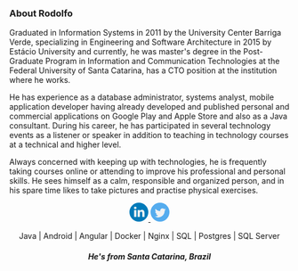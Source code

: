 <!--
**RodolfoDella/rodolfodella** is a ✨ _special_ ✨ repository because its `README.md` (this file) appears on your GitHub profile.

Here are some ideas to get you started:

- 🔭 I’m currently working on ...
- 🌱 I’m currently learning ...
- 👯 I’m looking to collaborate on ...
- 🤔 I’m looking for help with ...
- 💬 Ask me about ...
- 📫 How to reach me: ...
- 😄 Pronouns: ...
- ⚡ Fun fact: ...
-->

### About Rodolfo

Graduated in Information Systems in 2011 by the University Center Barriga Verde, specializing in Engineering and Software Architecture in 2015 by Estácio University and currently, he was master's degree in the Post-Graduate Program in Information and Communication Technologies at the Federal University of Santa Catarina, has a CTO position at the institution where he works.

He has experience as a database administrator, systems analyst, mobile application developer having already developed and published personal and commercial applications on Google Play and Apple Store and also as a Java consultant. During his career, he has participated in several technology events as a listener or speaker in addition to teaching in technology courses at a technical and higher level.

Always concerned with keeping up with technologies, he is frequently taking courses online or attending to improve his professional and personal skills. He sees himself as a calm, responsible and organized person, and in his spare time likes to take pictures and practise physical exercises. 


<p align="center">
  <a
    href="https://www.linkedin.com/in/rodolfofaquin/?locale=en_US" 
    alt="LinkedIn"
    target="blank"
  >
  <svg version="1.1" id="Capa_1" xmlns="http://www.w3.org/2000/svg" width="34" height="34" xmlns:xlink="http://www.w3.org/1999/xlink" x="0px" y="0px"
	 viewBox="0 0 112.196 112.196" style="enable-background:new 0 0 112.196 112.196;" xml:space="preserve">
<g>
	<circle style="fill:#007AB9;" cx="56.098" cy="56.097" r="56.098"/>
	<g>
		<path style="fill:#F1F2F2;" d="M89.616,60.611v23.128H76.207V62.161c0-5.418-1.936-9.118-6.791-9.118
			c-3.705,0-5.906,2.491-6.878,4.903c-0.353,0.862-0.444,2.059-0.444,3.268v22.524H48.684c0,0,0.18-36.546,0-40.329h13.411v5.715
			c-0.027,0.045-0.065,0.089-0.089,0.132h0.089v-0.132c1.782-2.742,4.96-6.662,12.085-6.662
			C83.002,42.462,89.616,48.226,89.616,60.611L89.616,60.611z M34.656,23.969c-4.587,0-7.588,3.011-7.588,6.967
			c0,3.872,2.914,6.97,7.412,6.97h0.087c4.677,0,7.585-3.098,7.585-6.97C42.063,26.98,39.244,23.969,34.656,23.969L34.656,23.969z
			 M27.865,83.739H41.27V43.409H27.865V83.739z"/>
	</g>
</g>
</svg>
</a>
<a
    href="https://twitter.com/rodolfodella" 
    alt="Twitter"
    target="blank"
  >
<svg version="1.1" id="Capa_1" xmlns="http://www.w3.org/2000/svg" width="34" height="34" xmlns:xlink="http://www.w3.org/1999/xlink" x="0px" y="0px"
	 viewBox="0 0 112.197 112.197" style="enable-background:new 0 0 112.197 112.197;" xml:space="preserve">
<g>
	<circle style="fill:#55ACEE;" cx="56.099" cy="56.098" r="56.098"/>
	<g>
		<path style="fill:#F1F2F2;" d="M90.461,40.316c-2.404,1.066-4.99,1.787-7.702,2.109c2.769-1.659,4.894-4.284,5.897-7.417
			c-2.591,1.537-5.462,2.652-8.515,3.253c-2.446-2.605-5.931-4.233-9.79-4.233c-7.404,0-13.409,6.005-13.409,13.409
			c0,1.051,0.119,2.074,0.349,3.056c-11.144-0.559-21.025-5.897-27.639-14.012c-1.154,1.98-1.816,4.285-1.816,6.742
			c0,4.651,2.369,8.757,5.965,11.161c-2.197-0.069-4.266-0.672-6.073-1.679c-0.001,0.057-0.001,0.114-0.001,0.17
			c0,6.497,4.624,11.916,10.757,13.147c-1.124,0.308-2.311,0.471-3.532,0.471c-0.866,0-1.705-0.083-2.523-0.239
			c1.706,5.326,6.657,9.203,12.526,9.312c-4.59,3.597-10.371,5.74-16.655,5.74c-1.08,0-2.15-0.063-3.197-0.188
			c5.931,3.806,12.981,6.025,20.553,6.025c24.664,0,38.152-20.432,38.152-38.153c0-0.581-0.013-1.16-0.039-1.734
			C86.391,45.366,88.664,43.005,90.461,40.316L90.461,40.316z"/>
	</g>
</g>
</svg>

  </a>
</p>


<p align="center">
  Java | Android | Angular | Docker | Nginx | SQL | Postgres | SQL Server
</p>
<h5 align="center"> He's from <b>Santa Catarina</b>, <b>Brazil</b>  
</h5>
